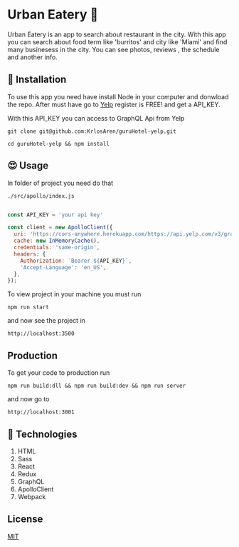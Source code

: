 # Urban Eatery 🍔

Urban Eatery is an app to search about restaurant in the city.
With this app you can search about food term like 'burritos' and city like 'Miami' and find many businesess in the city. 
You can see photos, reviews , the schedule and another info.


## 📝 Installation

To use this app you need have install Node in your computer and donwload the repo.
After must have go to [Yelp](https://www.yelp.com/developers/graphql/guides/intro)
register is FREE! and get a API_KEY.

With this API_KEY you can access to GraphQL Api from Yelp

```npm
git clone git@github.com:KrlosAren/guruHotel-yelp.git

cd guruHotel-yelp && npm install
```

## 😍 Usage

In folder of project you need do that

```
./src/apollo/index.js
```

```js

const API_KEY = 'your api key'

const client = new ApolloClient({
  uri: 'https://cors-anywhere.herokuapp.com/https://api.yelp.com/v3/graphql',
  cache: new InMemoryCache(),
  credentials: 'same-origin',
  headers: {
    Authorization: `Bearer ${API_KEY}`,
    'Accept-Language': 'en_US',
  },
});

```
To view project in your machine you must run
```
npm run start
```
and now see the project in 
```
http://localhost:3500
```
##  Production

To get your code to production run 
```
npm run build:dll && npm run build:dev && npm run server
```
and now go to 
```
http://localhost:3001
```
## :pill: Technologies
1. HTML
2. Sass
3. React
5. Redux
6. GraphQL
7. ApolloClient
8. Webpack

## License
[MIT](https://choosealicense.com/licenses/mit/)